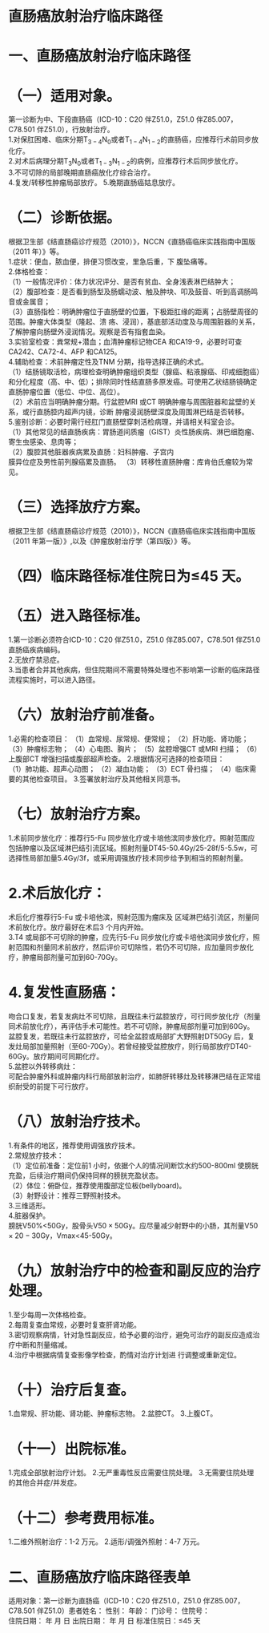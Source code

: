 # 直肠癌放射治疗临床路径  
# 一、直肠癌放射治疗临床路径  
# （一）适用对象。  
第一诊断为中、下段直肠癌（ICD-10：C20 伴Z51.0，Z51.0 伴Z85.007，C78.501 伴Z51.0），行放射治疗。  
1.对保肛困难、临床分期$\mathrm{T_{3-4}N_{0}}$或者$\mathrm{T_{1-4}N_{1-2}}$的直肠癌，应推荐行术前同步放化疗。  
2.对术后病理分期$\mathrm{{T_{3}N_{0}}}$或者$\mathrm{T_{1-3}N_{1-2}}$的病例，应推荐行术后同步放化疗。  
3.不可切除的局部晚期直肠癌放化疗综合治疗。  
4.复发/转移性肿瘤局部放疗。 5.晚期直肠癌姑息放疗。  
# （二）诊断依据。  
根据卫生部《结直肠癌诊疗规范（2010）》，NCCN《直肠癌临床实践指南中国版（2011 年）》等。  
1.症状：便血，脓血便，排便习惯改变，里急后重，下 腹坠痛等。  
2.体格检查：  
（1）一般情况评价：体力状况评分、是否有贫血、全身浅表淋巴结肿大；  
（2）腹部检查：是否看到肠型及肠蠕动波、触及肿块、叩及鼓音、听到高调肠鸣音或金属音；  
（3）直肠指检：明确肿瘤位于直肠壁的位置，下极距肛缘的距离；占肠壁周径的范围。肿瘤大体类型（隆起、溃 疡、浸润），基底部活动度及与周围脏器的关系，了解肿瘤向肠壁外浸润情况。观察是否有指套血染。  
3.实验室检查：粪常规$+$潜血；血清肿瘤标记物CEA 和CA19-9，必要时可查CA242、CA72-4、AFP 和CA125。  
4.辅助检查：术前肿瘤定性及TNM 分期，指导选择正确的术式。  
（1）结肠镜取活检，病理检查明确肿瘤组织类型（腺癌、粘液腺癌、印戒细胞癌）和分化程度（高、中、低）；排除同时性结直肠多原发癌。可使用乙状结肠镜确定直肠肿瘤位置（低位、中位、高位）。  
（2）术前应当明确肿瘤分期。行盆腔MRI 或CT 明确肿瘤与周围脏器和盆壁的关系，或行直肠腔内超声内镜，诊断 肿瘤浸润肠壁深度及周围淋巴结是否转移。  
5.鉴别诊断：必要时需行经肛门直肠壁穿刺活检病理，并请相关科室会诊。  
（1）其他常见的结直肠疾病：胃肠道间质瘤（GIST）炎性肠疾病、淋巴细胞瘤、寄生虫感染、息肉等；  
（2）腹腔其他脏器疾病累及直肠：妇科肿瘤、子宫内  
膜异位症及男性前列腺癌累及直肠。 （3）转移性直肠肿瘤：库肯伯氏瘤较为常见。  
# （三）选择放疗方案。  
根据卫生部《结直肠癌诊疗规范（2010）》，NCCN《直肠癌临床实践指南中国版（2011 年第一版）》,以及《肿瘤放射治疗学（第四版）》等。  
# （四）临床路径标准住院日为≤45 天。  
# （五）进入路径标准。  
1.第一诊断必须符合ICD-10：C20 伴Z51.0，Z51.0 伴Z85.007，C78.501 伴Z51.0 直肠癌疾病编码。  
2.无放疗禁忌症。  
3.当患者合并其他疾病，但住院期间不需要特殊处理也不影响第一诊断的临床路径流程实施时，可以进入路径。  
# （六）放射治疗前准备。  
1.必需的检查项目： （1）血常规、尿常规、便常规； （2）肝功能、肾功能； （3）肿瘤标志物； （4）心电图、胸片； （5）盆腔增强CT 或MRI 扫描； （6）上腹部CT 增强扫描或腹部超声检查。 2.根据情况可选择的检查项目：  
（1）肺功能、超声心动图； （2）凝血功能； （3）ECT 骨扫描； （4）临床需要的其他检查项目。 3.签署放射治疗及其他相关同意书。  
# （七）放射治疗方案。  
1.术前同步放化疗：推荐行5-Fu 同步放化疗或卡培他滨同步放化疗。照射范围应包括肿瘤以及区域淋巴结引流区域。照射剂量DT45-50.4Gy/25-28f/5-5.5w，可选择性局部加量5.4Gy/3f，或采用调强放疗技术同步给予到相当的照射剂量。  
# 2.术后放化疗：  
术后化疗推荐行5-Fu 或卡培他滨，照射范围为瘤床及 区域淋巴结引流区，剂量同术前放化疗。放疗最好在术后3 个月内开始。  
3.T4 或局部不可切除的肿瘤，应先行5-Fu 同步放化疗或卡培他滨同步放化疗，照射范围和剂量同术前放疗，然后评价可切除性，若仍不可切除，应加量同步放化疗，肿瘤局部剂量可加到60-70Gy。  
# 4.复发性直肠癌：  
吻合口复发，若复发病灶不可切除，且既往未行盆腔放疗，可行同步放化疗（剂量同术前放化疗），再评估手术可能性。若不可切除，肿瘤局部剂量可加到60Gy。  
盆腔复发，若既往未行盆腔放疗，可给全盆腔或局部扩大野照射DT50Gy 后，复发灶局部加量照射（至60-70Gy）。若曾经接受盆腔放疗，则行局部放疗DT40-60Gy。放疗期间可同期化疗。  
5.盆腔以外转移病灶：  
可配合肿瘤外科或肿瘤内科行局部放射治疗，如肺肝转移灶及转移淋巴结在正常组织耐受的前提下可行放疗。  
# （八）放射治疗技术。  
1.有条件的地区，推荐使用调强放疗技术。  
2.常规放疗技术：  
（1）定位前准备：定位前1 小时，依据个人的情况间断饮水约500-800ml 使膀胱充盈，后续治疗期间仍保持同样的膀胱充盈状态。  
（2）体位：俯卧位，推荐使用腹部定位板(bellyboard)。  
（3）射野设计：推荐三野照射技术。  
3.三维适形。  
4.脏器保护。  
膀胱$\mathrm{V}50\%\mathrm{<}50\mathrm{Gy}$，股骨头$\mathrm{V}50{\times}50\mathrm{Gy}$。应尽量减少射野中的小肠，其剂量$\mathrm{V}50{\times}20{-}30\mathrm{Gy}$，Vmax<45-50Gy。  
# （九）放射治疗中的检查和副反应的治疗处理。  
1.至少每周一次体格检查。  
2.每周复查血常规，必要时复查肝肾功能。  
3.密切观察病情，针对急性副反应，给予必要的治疗，避免可治疗的副反应造成治疗中断和剂量缩减。  
4.治疗中根据病情复查影像学检查，酌情对治疗计划进 行调整或重新定位。  
# （十）治疗后复查。  
1.血常规、肝功能、肾功能、肿瘤标志物。 2.盆腔CT。 3.上腹CT。  
# （十一）出院标准。  
1.完成全部放射治疗计划。 2.无严重毒性反应需要住院处理。 3.无需要住院处理的其他合并症/并发症。  
# （十二）参考费用标准。  
1.二维外照射治疗：1-2 万元。 2.适形/调强外照射：4-7 万元。  
# 二、直肠癌放疗临床路径表单  
适用对象：第一诊断为直肠癌（ICD-10：C20 伴Z51.0，Z51.0 伴Z85.007，C78.501 伴Z51.0）患者姓名：           性别：    年龄：    门诊号：       住院号：  
住院日期：   年  月  日 出院日期：   年  月   日  标准住院日：≤45 天  
